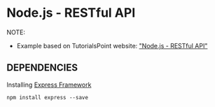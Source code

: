 # Node.js - RESTful API

NOTE:
* Example based on TutorialsPoint website: ["Node.js - RESTful API"](http://www.tutorialspoint.com/nodejs/nodejs_restful_api.htm)



## DEPENDENCIES
Installing [Express Framework](http://www.tutorialspoint.com/nodejs/nodejs_express_framework.htm)
```
npm install express --save
```
